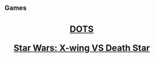## Games

<center>
<h1>
<a href="https://jroo3121.github.io/projects/dotsgame.html">DOTS</a>
  <p>
<a href="https://jroo3121.github.io/projects/xwing.html">Star Wars: X-wing VS Death Star</a>

